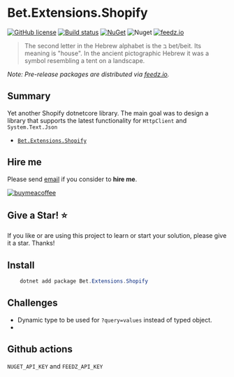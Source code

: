 # Bet.Extensions.Shopify

[![GitHub license](https://img.shields.io/badge/license-MIT-blue.svg?style=flat-square)](https://raw.githubusercontent.com/kdcllc/Bet.Extensions.Shopify/master/LICENSE)
[![Build status](https://ci.appveyor.com/api/projects/status/t2dc7q1knjw422i2?svg=true)](https://ci.appveyor.com/project/kdcllc/bet-extensions-shopify)
[![NuGet](https://img.shields.io/nuget/v/Bet.Extensions.Shopify.svg)](https://www.nuget.org/packages?q=Bet.Extensions.Shopify)
![Nuget](https://img.shields.io/nuget/dt/Bet.Extensions.Shopify)
[![feedz.io](https://img.shields.io/badge/endpoint.svg?url=https://f.feedz.io/kdcllc/bet-extensions-shopify/shield/Bet.Extensions.Shopify/latest)](https://f.feedz.io/kdcllc/bet-extensions-shopify/packages/Bet.Extensions.Shopify/latest/download)

> The second letter in the Hebrew alphabet is the ב bet/beit. Its meaning is "house". In the ancient pictographic Hebrew it was a symbol resembling a tent on a landscape.

*Note: Pre-release packages are distributed via [feedz.io](https://f.feedz.io/kdcllc/bet-extensions-shopify/nuget/index.json).*

## Summary

Yet another Shopify dotnetcore library. The main goal was to design a library that supports the latest functionality for `HttpClient` and `System.Text.Json`


- [`Bet.Extensions.Shopify`](./src/Bet.Extensions.Shopify/)

## Hire me

Please send [email](mailto:kingdavidconsulting@gmail.com) if you consider to **hire me**.

[![buymeacoffee](https://www.buymeacoffee.com/assets/img/custom_images/orange_img.png)](https://www.buymeacoffee.com/vyve0og)

## Give a Star! :star:

If you like or are using this project to learn or start your solution, please give it a star. Thanks!

## Install

```csharp
    dotnet add package Bet.Extensions.Shopify
```


## Challenges

- Dynamic type to be used for `?query=values` instead of typed object.
-


## Github actions
`NUGET_API_KEY` and `FEEDZ_API_KEY`